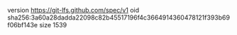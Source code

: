 version https://git-lfs.github.com/spec/v1
oid sha256:3a60a28dadda22098c82b45517196f4c3664914360478121f393b69f06bf143e
size 1539
